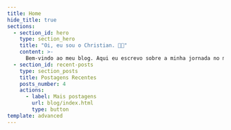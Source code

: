 ```yaml
---
title: Home
hide_title: true
sections:
  - section_id: hero
    type: section_hero
    title: "Oi, eu sou o Christian. 👨‍💻"
    content: >-
      Bem-vindo ao meu blog. Aqui eu escrevo sobre a minha jornada no mundo da programação, processo de aprendizado e reflexões sobre a carreira de desenvolvedor.
  - section_id: recent-posts
    type: section_posts
    title: Postagens Recentes
    posts_number: 4
    actions:
      - label: Mais postagens
        url: blog/index.html
        type: button
template: advanced
---
```

